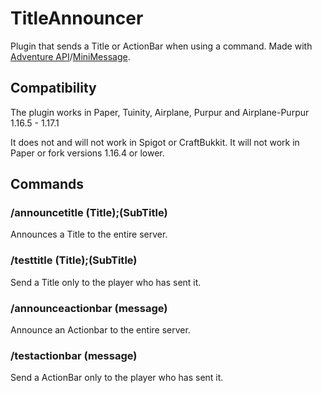 # TitleAnnouncer

Plugin that sends a Title or ActionBar when using a command. Made with [Adventure API](https://github.com/KyoriPowered/adventure)/[MiniMessage](https://github.com/KyoriPowered/adventure-text-minimessage).

## Compatibility
The plugin works in Paper, Tuinity, Airplane, Purpur and Airplane-Purpur 1.16.5 - 1.17.1

It does not and will not work in Spigot or CraftBukkit. It will not work in Paper or fork versions 1.16.4 or lower.

## Commands
### /announcetitle (Title);(SubTitle)
Announces a Title to the entire server.
### /testtitle (Title);(SubTitle)
Send a Title only to the player who has sent it.
### /announceactionbar (message)
Announce an Actionbar to the entire server.
### /testactionbar (message)
Send a ActionBar only to the player who has sent it.
